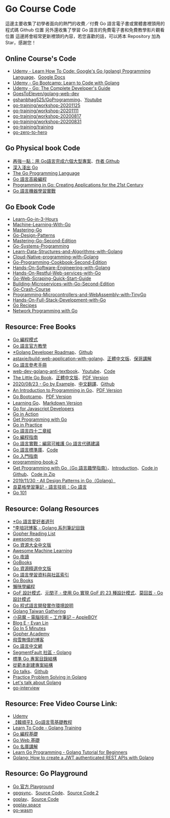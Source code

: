 # Go Course Code
 這邊主要收集了初學者面向的熱門的收費／付費 Go 語言電子書或實體書裡頭用的程式碼 Github 位置
 另外還收集了學習 Go 語言的免費電子書和免費教學影片觀看位置
 這邊將會經常更新裡頭的內容，若您喜歡的話，可以將本 Repository 加為 Star，感謝您！

## Online Course's Code
- [Udemy - Learn How To Code: Google's Go (golang) Programming Language](https://github.com/GoesToEleven/GolangTraining)、[Google Docs](https://docs.google.com/document/d/1ckYpi6hcRkaBUEk975f54oGsHYHu7GhzOk7-nOrkNxo/edit#)
- [Udemy - Go Bootcamp: Learn to Code with Golang](https://github.com/inancgumus/learngo)
- [Udemy - Go: The Complete Developer's Guide](https://github.com/StephenGrider/GoCasts)
- [GoesToEleven/golang-web-dev](https://github.com/GoesToEleven/golang-web-dev)
- [gshanbhag525/GoProgramming](https://github.com/gshanbhag525/GoProgramming)、[Youtube](https://www.youtube.com/channel/UCs6nmQViDpUw0nuIx9c_WvA)
- [go-training/workshop-20201125](https://github.com/go-training/workshop-20201125)
- [go-training/workshop-20201111](https://github.com/go-training/workshop-20201111)
- [go-training/workshop-20200817](https://github.com/go-training/workshop-20200817)
- [go-training/workshop-20200831](https://github.com/go-training/workshop-20200831)
- [go-training/training](https://github.com/go-training/training)
- [go-zero-to-hero](https://github.com/jensoncs/go-zero-to-hero)

## Go Physical book Code
- [再強一點：用 Go語言完成六個大型專案](https://github.com/go-programming-tour-book)、[作者 Github](https://github.com/eddycjy/)
- [深入淺出 Go](https://github.com/headfirstgo)
- [The Go Programming Language](https://github.com/adonovan/gopl.io/)
- [Go 語言高級編程](https://github.com/chai2010/advanced-go-programming-book)
- [Programming in Go: Creating Applications for the 21st Century](https://github.com/misheska/goeg)
- [Go 語言機器學習實戰](https://github.com/PacktPublishing/Go-Machine-Learning-Projects)

## Go Ebook Code
- [Learn-Go-in-3-Hours](https://github.com/PacktPublishing/Learn-Go-in-3-Hours)
- [Machine-Learning-With-Go](https://github.com/PacktPublishing/Machine-Learning-With-Go)
- [Mastering-Go](https://github.com/PacktPublishing/Mastering-Go)
- [Go-Design-Patterns](https://github.com/PacktPublishing/Go-Design-Patterns)
- [Mastering-Go-Second-Edition](https://github.com/PacktPublishing/Mastering-Go-Second-Edition)
- [Go-Systems-Programming](https://github.com/PacktPublishing/Go-Systems-Programming)
- [Learn-Data-Structures-and-Algorithms-with-Golang](https://github.com/PacktPublishing/Learn-Data-Structures-and-Algorithms-with-Golang)
- [Cloud-Native-programming-with-Golang](https://github.com/PacktPublishing/Cloud-Native-programming-with-Golang)
- [Go-Programming-Cookbook-Second-Edition](https://github.com/PacktPublishing/Go-Programming-Cookbook-Second-Edition)
- [Hands-On-Software-Engineering-with-Golang](https://github.com/PacktPublishing/Hands-On-Software-Engineering-with-Golang)
- [Hands-On-Restful-Web-services-with-Go](https://github.com/PacktPublishing/Hands-On-Restful-Web-services-with-Go)
- [Go-Web-Scraping-Quick-Start-Guide](https://github.com/PacktPublishing/Go-Web-Scraping-Quick-Start-Guide)
- [Building-Microservices-with-Go-Second-Edition](https://github.com/PacktPublishing/Building-Microservices-with-Go-Second-Edition)
- [Go-Crash-Course](https://github.com/PacktPublishing/Go-Crash-Course)
- [Programming-Microcontrollers-and-WebAssembly-with-TinyGo](https://github.com/PacktPublishing/Programming-Microcontrollers-and-WebAssembly-with-TinyGo)
- [Hands-On-Full-Stack-Development-with-Go](https://github.com/PacktPublishing/Hands-On-Full-Stack-Development-with-Go)
- [Go Recipes](https://github.com/apress/go-recipes)
- [Network Programming with Go](https://github.com/apress/network-prog-with-go)

## Resource: Free Books
- [Go 編程模式](https://coolshell.cn/articles/series/go编程模式)
- [Go 語言官方教學](https://tour.golang.org/list)
- [*Golang Developer Roadmap](https://gopherlabs.kubedaily.com/)、[Github](https://github.com/sangam14/GopherLabs)
- [astaxie/build-web-application-with-golang](https://github.com/astaxie/build-web-application-with-golang)、[正體中文版](https://github.com/astaxie/build-web-application-with-golang/blob/master/zh-tw/preface.md)、[保哥講解](https://willh.gitbook.io/build-web-application-with-golang-zhtw/)
- [Go 語言參考手冊](https://github.com/saberuster/Go-Language-Specification)
- [web-dev-golang-anti-textbook](https://github.com/thewhitetulip/web-dev-golang-anti-textbook/)、[Youtube](https://www.youtube.com/playlist?list=PL41psiCma00wgiTKkAZwJiwtLTdcyEyc4)、[Code](https://github.com/thewhitetulip/Tasks)
- [The Little Go Book](https://github.com/karlseguin/the-little-go-book)、[正體中文版](https://github.com/kevingo/the-little-go-book)、[PDF Version](https://www.openmymind.net/assets/go/go.pdf)
- [2020/08/23 - Go by Example](https://gobyexample.com/)、[中文翻譯](https://learnku.com/docs/gobyexample/2020)、[Github](https://github.com/mmcgrana/gobyexample)
- [An Introduction to Programming in Go](http://www.golang-book.com/books/intro)、[PDF Version](http://www.golang-book.com/public/pdf/gobook.pdf)
- [Go Bootcamp](http://www.golangbootcamp.com/book)、[PDF Version](https://www.softcover.io/download/88e295ad/GoBootcamp/ebooks/GoBootcamp.pdf)
- [Learning Go](https://www.miek.nl/go/)、[Markdown Version](https://github.com/miekg/learninggo)
- [Go for Javascript Developers](https://github.com/pazams/go-for-javascript-developers)
- [Go in Action](https://www.manning.com/books/go-in-action#toc)
- [Get Programming with Go](https://www.manning.com/books/get-programming-with-go#toc)
- [Go in Practice](https://www.manning.com/books/go-in-practice#toc)
- [Go 語言四十二章經](https://github.com/ffhelicopter/Go42)
- [Go 編程指南](https://github.com/chai2010/go2-book)
- [Go 語言實戰：編寫可維護 Go 語言代碼建議](https://github.com/llitfkitfk/go-best-practice)
- [Go 語言標準庫](http://books.studygolang.com/The-Golang-Standard-Library-by-Example/)、[Code](https://github.com/polaris1119/The-Golang-Standard-Library-by-Example)
- [Go 入門指南](https://github.com/unknwon/the-way-to-go_ZH_CN)
- [programming-book-2](https://github.com/EvanLi/programming-book-2/tree/master/Go)
- [Get Programming with Go（Go 語言趣學指南）](https://livebook.manning.com/book/get-programming-with-go)、[Introduction](https://www.manning.com/books/get-programming-with-go)、[Code in Github](https://github.com/nathany/get-programming-with-go)、[Code in Zip](https://manning-content.s3.amazonaws.com/download/b/a77fb71-15e9-4397-b239-435c5afa7b43/get-programming-with-go-master.zip)
- [2019/11/30 - All Design Patterns in Go（Golang）](https://golangbyexample.com/all-design-patterns-golang/)
- [良葛格學習筆記 - 語言技術：Go 語言](https://openhome.cc/Gossip/Go/)
- [Go 101](https://go101.org/article/101.html)

## Resource: Golang Resources
- [*Go 語言愛好者週刊](https://github.com/polaris1119/golangweekly)
- [*李培冠博客 - Golang 系列筆記目錄](https://lpgit.com/p/115)
- [Gopher Reading List](https://github.com/enocom/gopher-reading-list)
- [awesome-go](https://github.com/avelino/awesome-go)
- [Go 資源大全中文版](https://github.com/jobbole/awesome-go-cn)
- [Awesome Machine Learning](https://github.com/josephmisiti/awesome-machine-learning#go)
- [Go 夜讀](https://github.com/talkgo/night)
- [GoBooks](https://github.com/dariubs/GoBooks)
- [Go 資源精選中文版](https://github.com/chai2010/awesome-go-zh)
- [Go 語言學習資料與社區索引](https://github.com/Unknwon/go-study-index)
- [Go Books](https://github.com/golang/go/wiki/Books)
- [懶咪學編程](https://c.lanmit.com/bianchengkaifa/go/)
- [GoF 設計模式](https://github.com/qiualiang/gof)、[元閏子 - 使用 Go 實現 GoF 的 23 種設計模式](https://www.zhihu.com/column/c_1179706510757838848)、[莫回首 - Go 設計模式](https://www.zhihu.com/column/mohuishou)
- [Go 程式語言開發實作環境說明](https://gist.github.com/doggy8088/622fe1d8901c646f97f8cb9901023e39?fbclid=IwAR0u02UlpoySOT55j-tC3Z0tCJyXi45WxkWpNKHWYBmRI-pIpcYIFKwOjx0)
- [Golang Taiwan Gathering](https://github.com/golangtw/GolangTaiwanGathering)
- [小惡魔 – 電腦技術 – 工作筆記 – AppleBOY](https://blog.wu-boy.com/)
- [Blog E - Evan Lin](http://www.evanlin.com/)
- [Go In 5 Minutes](https://www.goin5minutes.com/screencasts/)
- [Gopher Academy](https://www.youtube.com/c/GopherAcademy)
- [飛雪無情的博客](https://www.flysnow.org/)
- [Go 語言中文網](https://studygolang.com/)
- [SegmentFault 社區 - Golang](https://segmentfault.com/t/golang)
- [標準 Go 專案目錄結構](https://github.com/golang-standards/project-layout)
- [從範本創建專案結構](https://github.com/tmrts/boilr)
- [Go talks](https://talks.golang.org/)、[Github](https://github.com/golang/talks)
- [Practice Problem Solving in Golang](https://shareablecode.com/browse/tags/golang+codingchallenge)
- [Let's talk about Golang](https://www.facebook.com/programmingHero/posts/1242197752809521)
- [go-interview](https://github.com/shomali11/go-interview)

## Resource: Free Video Course Link:
- [Udemy](https://www.udemy.com/courses/search/?price=price-free&src=ukw&q=golang)
- [【韓順平】Go語言零基礎教程](https://www.youtube.com/playlist?list=PLmOn9nNkQxJFWlwItS-iI3C-4jeARUNjq)
- [Learn To Code - Golang Training](https://www.youtube.com/playlist?list=PLSak_q1UXfPrI6D67NF8ajfeJ6f7MH83S)
- [Go 編程基礎](https://github.com/Unknwon/go-fundamental-programming)
- [Go Web 基礎](https://github.com/Unknwon/go-web-foundation)
- [Go 名庫講解](https://github.com/Unknwon/go-rock-libraries-showcases)
- [Learn Go Programming - Golang Tutorial for Beginners](https://youtu.be/YS4e4q9oBaU)
- [Golang: How to create a JWT authenticated REST APIs with Golang](https://www.youtube.com/playlist?list=PLiCVMw2RdtGcZt0bTRHxxUyTbJ8JR_i7y)

## Resource: Go Playground
- [Go 官方 Playground](https://play.golang.org/)
- [gpgsync](https://gpgsync.herokuapp.com/)、[Source Code](https://github.com/syumai/gpgsync)、[Source Code 2](https://github.com/syumai/go-playground-custom)
- [goplay](https://goplay.tools/)、[Source Code](https://github.com/x1unix/go-playground)
- [goplay.space](https://goplay.space)
- [go-wasm](https://go-wasm.johnstarich.com/)
